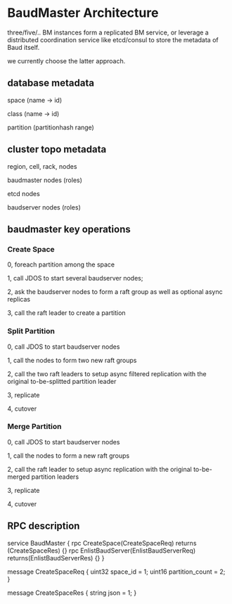# BaudMaster Architecture

three/five/.. BM instances form a replicated BM service, or leverage a distributed coordination service like etcd/consul to store the metadata of Baud itself. 

we currently choose the latter approach. 

## database metadata

space (name -> id)

class (name -> id)

partition (partitionhash range)


## cluster topo metadata

region, cell, rack, nodes

baudmaster nodes (roles)

etcd nodes

baudserver nodes (roles)

## baudmaster key operations

### Create Space

0, foreach partition among the space

1, call JDOS to start several baudserver nodes;

2, ask the baudserver nodes to form a raft group as well as optional async replicas

3, call the raft leader to create a partition


### Split Partition

0, call JDOS to start baudserver nodes

1, call the nodes to form two new raft groups

2, call the two raft leaders to setup async filtered replication with the original to-be-splitted partition leader

3, replicate

4, cutover

### Merge Partition

0, call JDOS to start baudserver nodes

1, call the nodes to form a new raft groups

2, call the raft leader to setup async replication with the original to-be-merged partition leaders

3, replicate

4, cutover


## RPC description

service BaudMaster {
	rpc CreateSpace(CreateSpaceReq) returns (CreateSpaceRes) {}
	rpc EnlistBaudServer(EnlistBaudServerReq) returns(EnlistBaudServerRes) {}
}

message CreateSpaceReq {
	uint32 space_id = 1;
	uint16 partition_count = 2;
}

message CreateSpaceRes {
	string json = 1;
}


